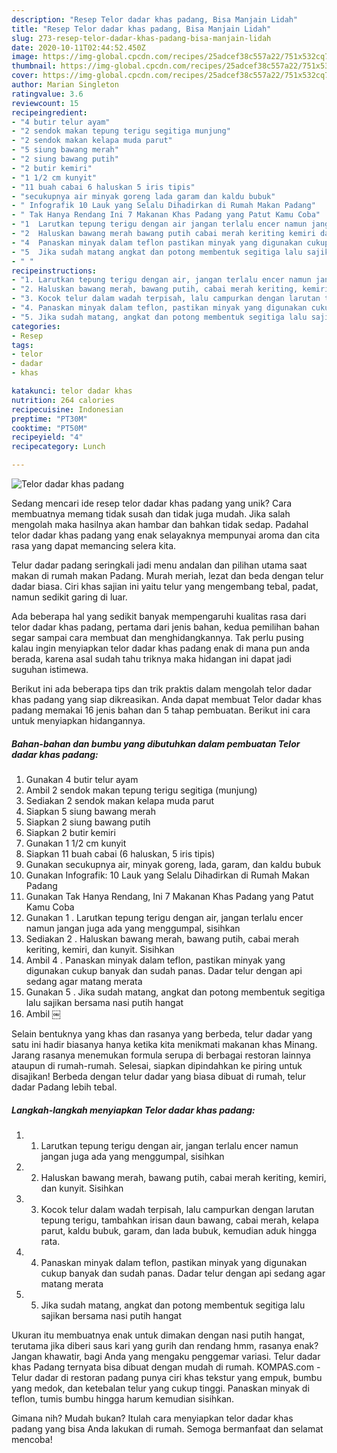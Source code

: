 ```yaml
---
description: "Resep Telor dadar khas padang, Bisa Manjain Lidah"
title: "Resep Telor dadar khas padang, Bisa Manjain Lidah"
slug: 273-resep-telor-dadar-khas-padang-bisa-manjain-lidah
date: 2020-10-11T02:44:52.450Z
image: https://img-global.cpcdn.com/recipes/25adcef38c557a22/751x532cq70/telor-dadar-khas-padang-foto-resep-utama.jpg
thumbnail: https://img-global.cpcdn.com/recipes/25adcef38c557a22/751x532cq70/telor-dadar-khas-padang-foto-resep-utama.jpg
cover: https://img-global.cpcdn.com/recipes/25adcef38c557a22/751x532cq70/telor-dadar-khas-padang-foto-resep-utama.jpg
author: Marian Singleton
ratingvalue: 3.6
reviewcount: 15
recipeingredient:
- "4 butir telur ayam"
- "2 sendok makan tepung terigu segitiga munjung"
- "2 sendok makan kelapa muda parut"
- "5 siung bawang merah"
- "2 siung bawang putih"
- "2 butir kemiri"
- "1 1/2 cm kunyit"
- "11 buah cabai 6 haluskan 5 iris tipis"
- "secukupnya air minyak goreng lada garam dan kaldu bubuk"
- " Infografik 10 Lauk yang Selalu Dihadirkan di Rumah Makan Padang"
- " Tak Hanya Rendang Ini 7 Makanan Khas Padang yang Patut Kamu Coba"
- "1  Larutkan tepung terigu dengan air jangan terlalu encer namun jangan juga ada yang menggumpal sisihkan"
- "2  Haluskan bawang merah bawang putih cabai merah keriting kemiri dan kunyit Sisihkan"
- "4  Panaskan minyak dalam teflon pastikan minyak yang digunakan cukup banyak dan sudah panas Dadar telur dengan api sedang agar matang merata"
- "5  Jika sudah matang angkat dan potong membentuk segitiga lalu sajikan bersama nasi putih hangat"
- " "
recipeinstructions:
- "1. Larutkan tepung terigu dengan air, jangan terlalu encer namun jangan juga ada yang menggumpal, sisihkan"
- "2. Haluskan bawang merah, bawang putih, cabai merah keriting, kemiri, dan kunyit. Sisihkan"
- "3. Kocok telur dalam wadah terpisah, lalu campurkan dengan larutan tepung terigu, tambahkan irisan daun bawang, cabai merah, kelapa parut, kaldu bubuk, garam, dan lada bubuk, kemudian aduk hingga rata."
- "4. Panaskan minyak dalam teflon, pastikan minyak yang digunakan cukup banyak dan sudah panas. Dadar telur dengan api sedang agar matang merata"
- "5. Jika sudah matang, angkat dan potong membentuk segitiga lalu sajikan bersama nasi putih hangat"
categories:
- Resep
tags:
- telor
- dadar
- khas

katakunci: telor dadar khas 
nutrition: 264 calories
recipecuisine: Indonesian
preptime: "PT30M"
cooktime: "PT50M"
recipeyield: "4"
recipecategory: Lunch

---
```



![Telor dadar khas padang](https://img-global.cpcdn.com/recipes/25adcef38c557a22/751x532cq70/telor-dadar-khas-padang-foto-resep-utama.jpg)

Sedang mencari ide resep telor dadar khas padang yang unik? Cara membuatnya memang tidak susah dan tidak juga mudah. Jika salah mengolah maka hasilnya akan hambar dan bahkan tidak sedap. Padahal telor dadar khas padang yang enak selayaknya mempunyai aroma dan cita rasa yang dapat memancing selera kita.

Telur dadar padang seringkali jadi menu andalan dan pilihan utama saat makan di rumah makan Padang. Murah meriah, lezat dan beda dengan telur dadar biasa. Ciri khas sajian ini yaitu telur yang mengembang tebal, padat, namun sedikit garing di luar.

Ada beberapa hal yang sedikit banyak mempengaruhi kualitas rasa dari telor dadar khas padang, pertama dari jenis bahan, kedua pemilihan bahan segar sampai cara membuat dan menghidangkannya. Tak perlu pusing kalau ingin menyiapkan telor dadar khas padang enak di mana pun anda berada, karena asal sudah tahu triknya maka hidangan ini dapat jadi suguhan istimewa.


Berikut ini ada beberapa tips dan trik praktis dalam mengolah telor dadar khas padang yang siap dikreasikan. Anda dapat membuat Telor dadar khas padang memakai 16 jenis bahan dan 5 tahap pembuatan. Berikut ini cara untuk menyiapkan hidangannya.

<!--inarticleads1-->

##### Bahan-bahan dan bumbu yang dibutuhkan dalam pembuatan Telor dadar khas padang:

1. Gunakan 4 butir telur ayam
1. Ambil 2 sendok makan tepung terigu segitiga (munjung)
1. Sediakan 2 sendok makan kelapa muda parut
1. Siapkan 5 siung bawang merah
1. Siapkan 2 siung bawang putih
1. Siapkan 2 butir kemiri
1. Gunakan 1 1/2 cm kunyit
1. Siapkan 11 buah cabai (6 haluskan, 5 iris tipis)
1. Gunakan secukupnya air, minyak goreng, lada, garam, dan kaldu bubuk
1. Gunakan  Infografik: 10 Lauk yang Selalu Dihadirkan di Rumah Makan Padang
1. Gunakan  Tak Hanya Rendang, Ini 7 Makanan Khas Padang yang Patut Kamu Coba
1. Gunakan 1 . Larutkan tepung terigu dengan air, jangan terlalu encer namun jangan juga ada yang menggumpal, sisihkan
1. Sediakan 2 . Haluskan bawang merah, bawang putih, cabai merah keriting, kemiri, dan kunyit. Sisihkan
1. Ambil 4 . Panaskan minyak dalam teflon, pastikan minyak yang digunakan cukup banyak dan sudah panas. Dadar telur dengan api sedang agar matang merata
1. Gunakan 5 . Jika sudah matang, angkat dan potong membentuk segitiga lalu sajikan bersama nasi putih hangat
1. Ambil  ￼


Selain bentuknya yang khas dan rasanya yang berbeda, telur dadar yang satu ini hadir biasanya hanya ketika kita menikmati makanan khas Minang. Jarang rasanya menemukan formula serupa di berbagai restoran lainnya ataupun di rumah-rumah. Selesai, siapkan dipindahkan ke piring untuk disajikan! Berbeda dengan telur dadar yang biasa dibuat di rumah, telur dadar Padang lebih tebal. 

<!--inarticleads2-->

##### Langkah-langkah menyiapkan Telor dadar khas padang:

1. 1. Larutkan tepung terigu dengan air, jangan terlalu encer namun jangan juga ada yang menggumpal, sisihkan
1. 2. Haluskan bawang merah, bawang putih, cabai merah keriting, kemiri, dan kunyit. Sisihkan
1. 3. Kocok telur dalam wadah terpisah, lalu campurkan dengan larutan tepung terigu, tambahkan irisan daun bawang, cabai merah, kelapa parut, kaldu bubuk, garam, dan lada bubuk, kemudian aduk hingga rata.
1. 4. Panaskan minyak dalam teflon, pastikan minyak yang digunakan cukup banyak dan sudah panas. Dadar telur dengan api sedang agar matang merata
1. 5. Jika sudah matang, angkat dan potong membentuk segitiga lalu sajikan bersama nasi putih hangat


Ukuran itu membuatnya enak untuk dimakan dengan nasi putih hangat, terutama jika diberi saus kari yang gurih dan rendang hmm, rasanya enak? Jangan khawatir, bagi Anda yang mengaku penggemar variasi. Telur dadar khas Padang ternyata bisa dibuat dengan mudah di rumah. KOMPAS.com - Telur dadar di restoran padang punya ciri khas tekstur yang empuk, bumbu yang medok, dan ketebalan telur yang cukup tinggi. Panaskan minyak di teflon, tumis bumbu hingga harum kemudian sisihkan. 

Gimana nih? Mudah bukan? Itulah cara menyiapkan telor dadar khas padang yang bisa Anda lakukan di rumah. Semoga bermanfaat dan selamat mencoba!
